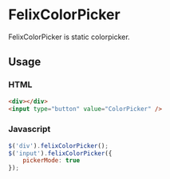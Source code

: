 # FelixColorPicker
FelixColorPicker is static colorpicker.

## Usage
### HTML
```html
<div></div>
<input type="button" value="ColorPicker" />
```

### Javascript
```Javascript
$('div').felixColorPicker();
$('input').felixColorPicker({
	pickerMode: true
});
```